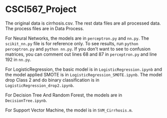 # CSCI567_Project

The original data is cirrhosis.csv. The rest data files are all processed data. The process files are in Data Process.

For Neural Networks, the models are in ```perceptron.py``` and ```nn.py```. The ```scikit_nn.py``` file is for reference only.
To see results, run ```python perceptron.py``` and ```python nn.py```. If you don't want to see to confusion matrices, you can comment out lines 68 and 87 in ```perceptron.py``` and line 192 in ```nn.py```.

For LogisticRegression, the basic model is in ```LogisticRegression.ipynb``` and the model applied SMOTE is in ```LogisticRegression_SMOTE.ipynb```. The model drop Class 2 and do binary classification is in ```LogisticRegression_drop2.ipynb```.

For Decision Tree And Random Forest, the models are in ```DecisionTree.ipynb```.

For Support Vector Machine, the model is in ```SVM_Cirrhosis.m```.
